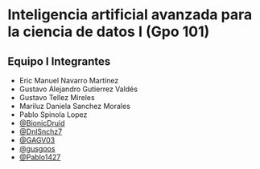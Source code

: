 
# Inteligencia artificial avanzada para la ciencia de datos I (Gpo 101)


## Equipo I Integrantes
- Eric Manuel Navarro Martínez
- Gustavo Alejandro Gutierrez Valdés
- Gustavo Tellez Mireles
- Mariluz Daniela Sanchez Morales
- Pablo Spinola Lopez
- [@BionicDruid](https://www.github.com/GAGV03)
- [@DnlSnchz7](https://www.github.com/DnlSnchz7)
- [@GAGV03](https://www.github.com/GAGV03)
- [@gusgoos](https://www.github.com/gusgoos)
- [@Pablo1427](https://www.github.com/Pablo1427)

